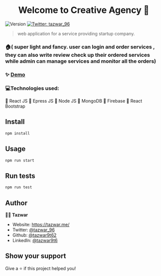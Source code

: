 <h1 align="center">Welcome to Creative Agency 👋</h1>
<p>
  <img alt="Version" src="https://img.shields.io/badge/version-1.0-blue.svg?cacheSeconds=2592000" />
  <a href="https://twitter.com/tazwar_96" target="_blank">
    <img alt="Twitter: tazwar_96" src="https://img.shields.io/twitter/follow/tazwar_96.svg?style=social" />
  </a>
</p>

> web application for a service providing startup company.

### 🏠( super light and fancy. user can login and order services , they can also write review check up their ordered services while admin can manage services and monitor all the orders)

### ✨ [Demo](https://creative-agency-e5670.web.app/)

### 💻Technologies used:

📌 React JS
📌 Epress JS
📌 Node JS
📌 MongoDB
📌 Firebase
📌 React Bootstrap

## Install

```sh
npm install
```

## Usage

```sh
npm run start
```

## Run tests

```sh
npm run test
```

## Author

👨‍💻 **Tazwar**

- Website: https://tazwar.me/
- Twitter: [@tazwar_96](https://twitter.com/tazwar_96)
- Github: [@tazwar9t62](https://github.com/tazwar9t62)
- LinkedIn: [@tazwar9t6](https://linkedin.com/in/tazwar9t6)

## Show your support

Give a ⭐️ if this project helped you!
